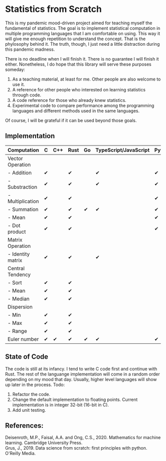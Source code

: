 # Statistics from Scratch
This is my pandemic mood-driven project aimed for teaching myself the fundamental of statistics. The goal is to implement statistical computation in multiple programming languages that I am comfortable on using. This way it will give me enough repetition to understand the concept. That is the phylosophy behind it. The truth, though, I just need a little distraction during this pandemic madness. 

There is no deadline when I will finish it. There is no guarantee I will finish it either. Nonetheless, I do hope that this library will serve these purposes someday:
1. As a teaching material, at least for me. Other people are also welcome to use it. 
2. A reference for other people who interested on learning statistics through code.
3. A code reference for those who already knew statistics.
4. Experimental code to compare performance among the programming languages and different methods used in the same languages.

Of course, I will be grateful if it can be used beyond those goals.

## Implementation
<!-- Need update! -->
|Computation        |   C    | C++   | Rust  | Go    | TypeScript/JavaScript | Python    | Julia | R     |
|-------------------|----    |------ |-------|-----  |-----------------------|-------    |-------|---    |
| Vector Operation  |        |       |       |       |                       |           |       |       |
| - Addition       | ✔       |       |✔     |       | ✔                     | ✔         |       |       |
| - Substraction    |✔       |       |✔     |       |✔                      |✔          |       |       |
| - Multiplication  |✔       |       |✔     |       |                      |✔            |       |       |
| - Summation       |✔       |       |✔     | ✔     | ✔                    |✔          |       |       |
| - Mean            |✔       |       |✔     |        |                      |✔           |       |       |
| - Dot product     |✔       |       |✔      |        |                     |✔           |       |       |
| Matrix Operation  |        |       |       |       |                       |           |       |       |
| - Identity matrix |✔       |       |✔      |       |✔                     |           |       |       |
| Central Tendency  |        |       |       |       |                       |           |       |       |
| - Sort            |✔       |       |✔      |       |                       |           |       |       |
| - Mean            |✔       |       |✔      |       |                       |           |       |       |
| - Median          |✔       |       |✔      |       |                       |           |       |       |
| Dispersion        |        |       |       |       |                       |           |       |       |
| - Min             |✔       |       |✔      |       |                       |           |       |       |
| - Max             |✔       |       |✔      |       |                       |           |       |       |
| - Range           |✔       |       |✔      |       |                       |           |       |       |
| Euler number      |✔       |✔      |✔      |✔     |✔                     |✔           |✔      |        |

## State of Code
The code is still at its infancy. I tend to write C code first and continue with Rust. The rest of the languange implementation will come in a random order depending on my mood that day. Usually, higher level languages will show up later in the process. Todo:
1. Refactor the code.
2. Change the default implementation to floating points. Current implementation is in integer 32-bit (16-bit in C). 
3. Add unit testing.

## References:
Deisenroth, M.P., Faisal, A.A. and Ong, C.S., 2020. Mathematics for machine learning. Cambridge University Press.</br>
Grus, J., 2019. Data science from scratch: first principles with python. O'Reilly Media.

